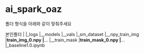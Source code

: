 # ai_spark_oaz

폴더 형식을 아래와 같이 맞춰주세요

본인폴더
|
|_logs
|__models
|__vals
|_sm_dataset
|__npy_train_img
|____train_img_0.npy
|____...
|__train_mask
|____train_mask_0.npy
|____...
|_baseline1.0.ipynb
